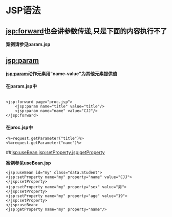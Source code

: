 # JSP语法

## <jsp:forward>也会讲参数传递,只是下面的内容执行不了
**案例请参见param.jsp**


## <jsp:param>
**<jsp:param>动作元素用"name-value"为其他元素提供值**

#### 在param.jsp中
```aidl

<jsp:forward page="proc.jsp">
    <jsp:param name="title" value="title"/>
    <jsp:param name="name" value="CJJ"/>
</jsp:forward>
```

#### 在proc.jsp中
```aidl
<%=request.getParameter("title")%>
<%=request.getParameter("name")%>
```

##<jsp:useBean>,<jsp:setProperty>,<jsp:getProperty>

**案例参见useBean.jsp**

```aidl
<jsp:useBean id="my" class="data.Student">
<jsp:setProperty name="my" property="name" value="CJJ"></jsp:setProperty>
<jsp:setProperty name="my" property="sex" value="男"></jsp:setProperty>
<jsp:setProperty name="my" property="age" value="19"></jsp:setProperty>
</jsp:useBean>
<jsp:getProperty name="my" property="name"/>
```